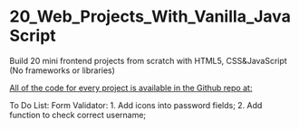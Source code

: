 # 20_Web_Projects_With_Vanilla_JavaScript
Build 20 mini frontend projects from scratch with HTML5, CSS&JavaScript (No frameworks or libraries)

[All of the code for every project is available in the Github repo at:](https://github.com/bradtraversy/vanillawebprojects)


To Do List: 
Form Validator:
	1. Add icons into password fields;
	2. Add function to check correct username;